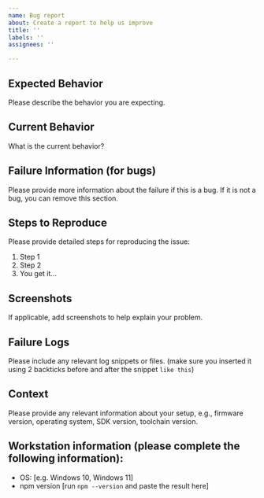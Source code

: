 ```yaml
---
name: Bug report
about: Create a report to help us improve
title: ''
labels: ''
assignees: ''

---
```

## Expected Behavior
Please describe the behavior you are expecting.

## Current Behavior
What is the current behavior?

## Failure Information (for bugs)
Please provide more information about the failure if this is a bug. If it is not a bug, you can remove this section.

## Steps to Reproduce
Please provide detailed steps for reproducing the issue:
1. Step 1
2. Step 2
3. You get it...

## **Screenshots**
If applicable, add screenshots to help explain your problem.

## Failure Logs
Please include any relevant log snippets or files. (make sure you inserted it using 2 backticks before and after the snippet ``like this``)

## Context
Please provide any relevant information about your setup, e.g., firmware version, operating system, SDK version, toolchain version. 

## **Workstation information (please complete the following information):**
 - OS: [e.g. Windows 10, Windows 11]
 - npm version [run ``npm --version`` and paste the result here]

